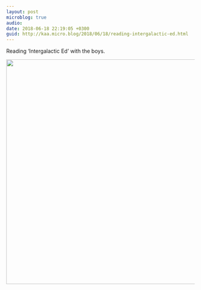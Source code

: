 ```yaml
---
layout: post
microblog: true
audio: 
date: 2018-06-18 22:19:05 +0300
guid: http://kaa.micro.blog/2018/06/18/reading-intergalactic-ed.html
---
```

Reading ‘Intergalactic Ed’ with the boys.

<img src="https://micro.kaa.bz/uploads/2018/824f40fc8b.jpg" width="600" height="600" />
